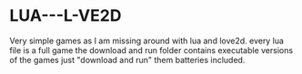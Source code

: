 # LUA---L-VE2D
Very simple games as I am missing around with lua and love2d.
every lua file is a full game
the download and run folder contains executable versions of the games just "download and run" them batteries included.
